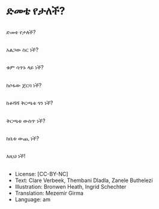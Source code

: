 # ድመቴ የታለች?

##
ድመቴ የታለች?

##
አልጋው ስር ነች?

##
ቁም ሳጥኑ ላይ ነች?

##
ከሶፋው ጀርባ ነች?

##
ከቆሻሻ ቅርጫቱ ጎን ነች?

##
ቅርጫቱ ውስጥ ነች?

##
ከቤቱ ውጪ ነች?

##
እዚህ ነች!

##
* License: [CC-BY-NC]
* Text: Clare Verbeek, Thembani Dladla, Zanele Buthelezi
* Illustration: Bronwen Heath, Ingrid Schechter
* Translation: Mezemir Girma
* Language: am
